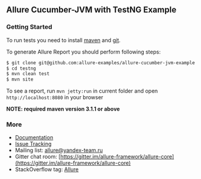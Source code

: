 [maven]: http://maven.apache.org/
[git]: http://git-scm.com/

## Allure Cucumber-JVM with TestNG Example

### Getting Started

To run tests you need to install [maven][maven] and [git][git].

To generate Allure Report you should perform following steps:

```bash
$ git clone git@github.com:allure-examples/allure-cucumber-jvm-example.git
$ cd testng
$ mvn clean test
$ mvn site
```

To see a report, run `mvn jetty:run` in current folder and open `http://localhost:8080` in your browser

**NOTE: required maven version 3.1.1 or above**

### More

* [Documentation](https://github.com/allure-framework/allure-core/wiki)
* [Issue Tracking](https://github.com/allure-framework/allure-core/issues?labels=&milestone=&page=1&state=open)
* Mailing list: [allure@yandex-team.ru](mailto:allure@yandex-team.ru)
* Gitter chat room: [https://gitter.im/allure-framework/allure-core](https://gitter.im/allure-framework/allure-core)
* StackOverflow tag: [Allure](http://stackoverflow.com/questions/tagged/allure)
